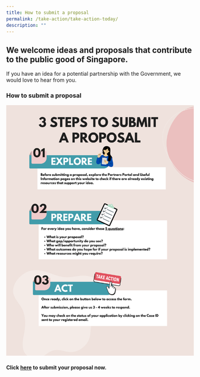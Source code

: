 ```yaml
---
title: How to submit a proposal
permalink: /take-action/take-action-today/
description: ""
---
```

## We welcome ideas and proposals that contribute to the public good of Singapore.

If you have an idea for a potential partnership with the Government, we would love to hear from you.


### How to submit a proposal 

![](/images/how%20to%20submit%20a%20proposal.png)

#### Click [here](https://go.gov.sg/takeactiontoday) to submit your proposal now.
